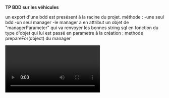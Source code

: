 **TP BDD sur les véhicules**

un export d'une bdd est presésent à la racine du projet.
méthode :
-une seul bdd
-un seul manager
-le manager a en attribut un objet de "managerParameter" qui va renvoyer les bonnes string sql en fonction du type d'objet qui lui est passé en parametre à la création : methode prepareFor(object) du manager

<video href="demo.mp4"></video>